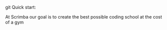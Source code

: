 

git 
Quick start:

At Scrimba our goal is to create the best possible coding school at the cost of a gym





